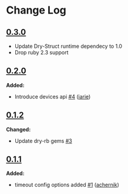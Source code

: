 # Change Log

## [0.3.0](https://github.com/iarie/pwush/tree/HEAD)
- Update Dry-Struct runtime dependecy to 1.0
- Drop ruby 2.3 support

## [0.2.0](https://github.com/iarie/pwush/tree/HEAD)

**Added:**
- Introduce devices api [\#4](https://github.com/iarie/pwush/pull/4) ([iarie](https://github.com/iarie))

## [0.1.2](https://github.com/iarie/pwush/tree/HEAD)

**Changed:**
- Update dry-rb gems [\#3](https://github.com/iarie/pwush/pull/3)

## [0.1.1](https://github.com/iarie/pwush/tree/HEAD)

**Added:**
- timeout config options added [\#1](https://github.com/iarie/pwush/pull/1) ([achernik](https://github.com/achernik))
